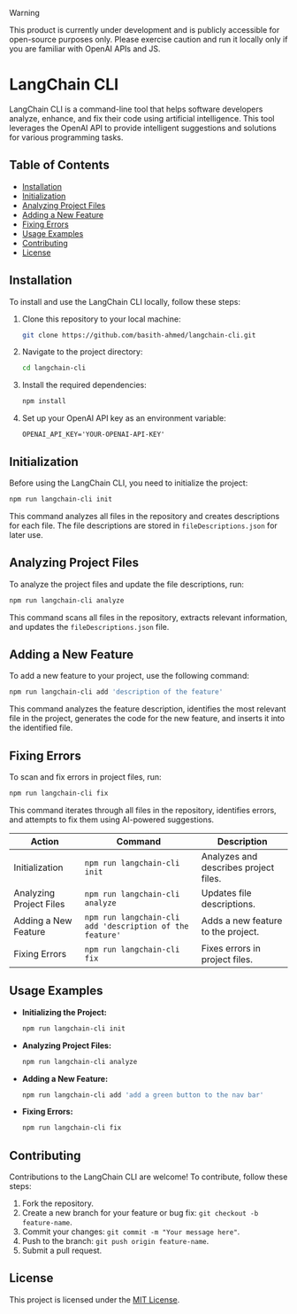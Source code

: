 > [!WARNING]  
> This product is currently under development and is publicly accessible for open-source purposes only. Please exercise caution and run it locally only if you are familiar with OpenAI APIs and JS.

# LangChain CLI

LangChain CLI is a command-line tool that helps software developers analyze, enhance, and fix their code using artificial intelligence. This tool leverages the OpenAI API to provide intelligent suggestions and solutions for various programming tasks.

## Table of Contents

- [Installation](#installation)
- [Initialization](#initialization)
- [Analyzing Project Files](#analyzing-project-files)
- [Adding a New Feature](#adding-a-new-feature)
- [Fixing Errors](#fixing-errors)
- [Usage Examples](#usage-examples)
- [Contributing](#contributing)
- [License](#license)

## Installation

To install and use the LangChain CLI locally, follow these steps:

1. Clone this repository to your local machine:

   ```bash
   git clone https://github.com/basith-ahmed/langchain-cli.git
   ```

2. Navigate to the project directory:

   ```bash
   cd langchain-cli
   ```

3. Install the required dependencies:

   ```bash
   npm install
   ```

4. Set up your OpenAI API key as an environment variable:

   ```.env
   OPENAI_API_KEY='YOUR-OPENAI-API-KEY'
   ```

## Initialization

Before using the LangChain CLI, you need to initialize the project:

```bash
npm run langchain-cli init
```

This command analyzes all files in the repository and creates descriptions for each file. The file descriptions are stored in `fileDescriptions.json` for later use.

## Analyzing Project Files

To analyze the project files and update the file descriptions, run:

```bash
npm run langchain-cli analyze
```

This command scans all files in the repository, extracts relevant information, and updates the `fileDescriptions.json` file.

## Adding a New Feature

To add a new feature to your project, use the following command:

```bash
npm run langchain-cli add 'description of the feature'
```

This command analyzes the feature description, identifies the most relevant file in the project, generates the code for the new feature, and inserts it into the identified file.

## Fixing Errors

To scan and fix errors in project files, run:

```bash
npm run langchain-cli fix
```

This command iterates through all files in the repository, identifies errors, and attempts to fix them using AI-powered suggestions.

| Action                   | Command                                   | Description                             |
|--------------------------|-------------------------------------------|-----------------------------------------|
| Initialization           | `npm run langchain-cli init`       | Analyzes and describes project files.  |
| Analyzing Project Files  | `npm run langchain-cli analyze`    | Updates file descriptions.             |
| Adding a New Feature     | `npm run langchain-cli add 'description of the feature'` | Adds a new feature to the project. |
| Fixing Errors            | `npm run langchain-cli fix`        | Fixes errors in project files.         |

## Usage Examples

- **Initializing the Project:**
  
  ```bash
  npm run langchain-cli init
  ```

- **Analyzing Project Files:**
  
  ```bash
  npm run langchain-cli analyze
  ```

- **Adding a New Feature:**
  
  ```bash
  npm run langchain-cli add 'add a green button to the nav bar'
  ```

- **Fixing Errors:**
  
  ```bash
  npm run langchain-cli fix
  ```

## Contributing

Contributions to the LangChain CLI are welcome! To contribute, follow these steps:

1. Fork the repository.
2. Create a new branch for your feature or bug fix: `git checkout -b feature-name`.
3. Commit your changes: `git commit -m "Your message here"`.
4. Push to the branch: `git push origin feature-name`.
5. Submit a pull request.

## License

This project is licensed under the [MIT License](LICENSE).

